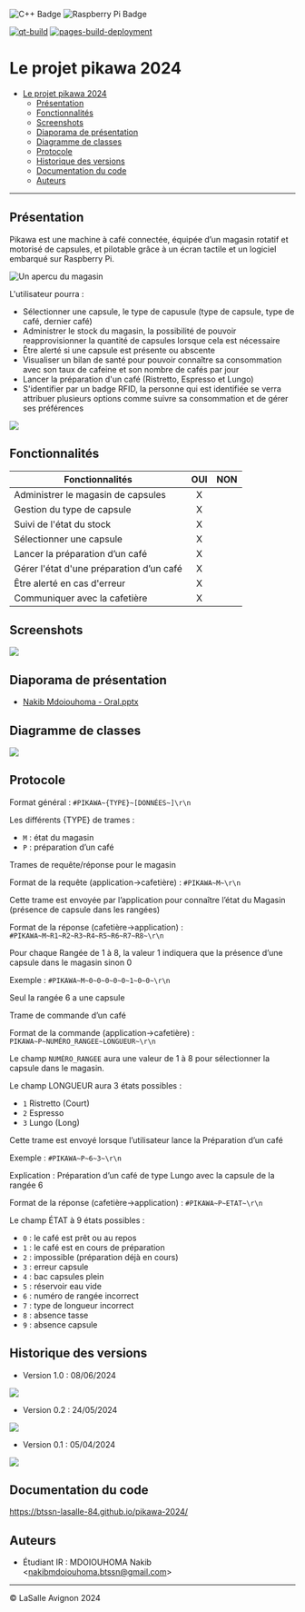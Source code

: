 ![C++ Badge](https://img.shields.io/badge/C%2B%2B-00599C?logo=cplusplus&logoColor=fff&style=plastic) ![Raspberry Pi Badge](https://img.shields.io/badge/Raspberry%20Pi-A22846?logo=raspberrypi&logoColor=fff&style=plastic)

[![qt-build](https://github.com/btssn-lasalle-84/pikawa-2024/actions/workflows/make-qt.yml/badge.svg)](https://github.com/btssn-lasalle-84/pikawa-2024/actions/workflows/make-qt.yml) [![pages-build-deployment](https://github.com/btssn-lasalle-84/pikawa-2024/actions/workflows/pages/pages-build-deployment/badge.svg?branch=develop)](https://github.com/btssn-lasalle-84/pikawa-2024/actions/workflows/pages/pages-build-deployment)

# Le projet pikawa 2024

- [Le projet pikawa 2024](#le-projet-pikawa-2024)
  - [Présentation](#présentation)
  - [Fonctionnalités](#fonctionnalités)
  - [Screenshots](#screenshots)
  - [Diaporama de présentation](#diaporama-de-présentation)
  - [Diagramme de classes](#diagramme-de-classes)
  - [Protocole](#protocole)
  - [Historique des versions](#historique-des-versions)
  - [Documentation du code](#documentation-du-code)
  - [Auteurs](#auteurs)

---

## Présentation

Pikawa est une machine à café connectée, équipée d’un magasin rotatif et motorisé de capsules, et pilotable grâce à un écran tactile et un logiciel embarqué sur Raspberry Pi.

![Un apercu du magasin](images/magasin.png)

L'utilisateur pourra :

- Sélectionner une capsule, le type de capusule (type de capsule, type de café, dernier café)
- Administrer le stock du magasin, la possibilité de pouvoir reapprovisionner la quantité de capsules lorsque cela est nécessaire
- Être alerté si une capsule est présente ou abscente
- Visualiser un bilan de santé pour pouvoir connaître sa consommation  avec son taux de cafeine et son nombre de cafés par jour
- Lancer la préparation d'un café (Ristretto, Espresso et Lungo)
- S'identifier par un badge RFID, la personne qui est identifiée se verra attribuer plusieurs options comme suivre sa consommation et de gérer ses préférences

![](images/uc.png)

## Fonctionnalités

| Fonctionnalités                          | OUI | NON |
| ---------------------------------------- | :-: | :-: |
| Administrer le magasin de capsules       |  X  |     |
| Gestion du type de capsule               |  X  |     |
| Suivi de l'état du stock                 |  X  |     |
| Sélectionner une capsule                 |  X  |     |
| Lancer la préparation d’un café          |  X  |     |
| Gérer l'état d'une préparation d’un café |  X  |     |
| Être alerté en cas d'erreur              |  X  |     |
| Communiquer avec la cafetière            |  X  |     |

## Screenshots

![](images/pikawa-rpi-v1.0.gif)

## Diaporama de présentation

- [Nakib Mdoiouhoma - Oral.pptx](diaporamas/Nakib%20Mdoiouhoma%20-%20Oral.pptx)

## Diagramme de classes

![](images/diagramme-classes-v1.0.png)

## Protocole

Format général : `#PIKAWA~{TYPE}~[DONNÉES~]\r\n`

Les différents {TYPE} de trames :

- `M` : état du magasin
- `P` : préparation d’un café

Trames de requête/réponse pour le magasin

Format de la requête (application→cafetière) : `#PIKAWA~M~\r\n`

Cette trame est envoyée par l’application pour connaître l’état du Magasin (présence de capsule dans les rangées)

Format de la réponse (cafetière→application) : `#PIKAWA~M~R1~R2~R3~R4~R5~R6~R7~R8~\r\n`

Pour chaque Rangée de 1 à 8, la valeur 1 indiquera que la présence d’une capsule dans le magasin sinon 0

Exemple : `#PIKAWA~M~0~0~0~0~0~1~0~0~\r\n`

Seul la rangée 6 a une capsule

Trame de commande d’un café

Format de la commande (application→cafetière) : `PIKAWA~P~NUMÉRO_RANGEE~LONGUEUR~\r\n`

Le champ `NUMÉRO_RANGEE` aura une valeur de 1 à 8 pour sélectionner la capsule dans le magasin.

Le champ LONGUEUR aura 3 états possibles :

- `1` Ristretto (Court)
- `2` Espresso
- `3` Lungo (Long)

Cette trame est envoyé lorsque l’utilisateur lance la Préparation d’un café

Exemple : `#PIKAWA~P~6~3~\r\n`

Explication : Préparation d’un café de type Lungo avec la capsule de la rangée 6

Format de la réponse (cafetière→application) : `#PIKAWA~P~ETAT~\r\n`

Le champ ÉTAT à 9 états possibles :

- `0` : le café est prêt ou au repos
- `1` : le café est en cours de préparation
- `2` : impossible (préparation déjà en cours)
- `3` : erreur capsule
- `4` : bac capsules plein
- `5` : réservoir eau vide
- `6` : numéro de rangée incorrect
- `7` : type de longueur incorrect
- `8` : absence tasse
- `9` : absence capsule

## Historique des versions

- Version 1.0 : 08/06/2024

![](images/version_1.0.png)

- Version 0.2 : 24/05/2024

![](images/version_0.2.png)

- Version 0.1 : 05/04/2024

![](images/version_0.1.png)

## Documentation du code

https://btssn-lasalle-84.github.io/pikawa-2024/

## Auteurs

- Étudiant IR : MDOIOUHOMA Nakib <<nakibmdoiouhoma.btssn@gmail.com>>

---
©️ LaSalle Avignon 2024
